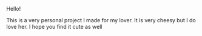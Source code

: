 Hello!

This is a very personal project I made for my lover. It is very cheesy but I do love her.
I hope you find it cute as well
